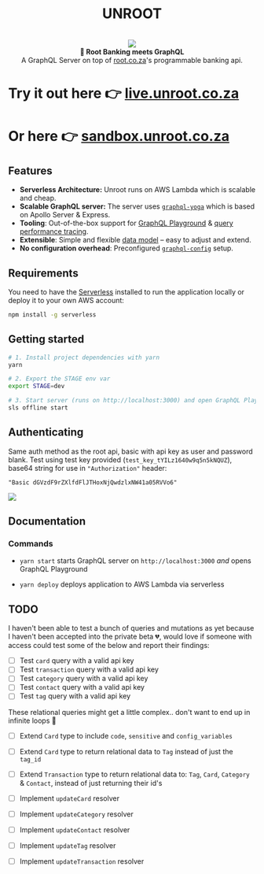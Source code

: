 <h1 align="center"><strong>UNROOT</strong></h1>

<br />

<div align="center"><img src="https://imgur.com/1MfnLVl.png" /></div>

<div align="center"><strong>🚀 Root Banking meets GraphQL</strong></div>
<div align="center">A GraphQL Server on top of <a href="https://root.co.za">root.co.za</a>'s programmable banking api.</div>

# Try it out here 👉 [live.unroot.co.za](https://live.unroot.co.za)
# Or here 👉 [sandbox.unroot.co.za](https://sandbox.unroot.co.za)

## Features
- **Serverless Architecture:** Unroot runs on AWS Lambda which is scalable and cheap.
- **Scalable GraphQL server:** The server uses [`graphql-yoga`](https://github.com/prisma/graphql-yoga) which is based on Apollo Server & Express.
- **Tooling**: Out-of-the-box support for [GraphQL Playground](https://github.com/prisma/graphql-playground) & [query performance tracing](https://github.com/apollographql/apollo-tracing).
- **Extensible**: Simple and flexible [data model](./src/schema.graphql) – easy to adjust and extend.
- **No configuration overhead**: Preconfigured [`graphql-config`](https://github.com/prisma/graphql-config) setup.

## Requirements

You need to have the [Serverless](https://github.com/serverless/serverless/) installed to run the application locally or deploy it to your own AWS account:

```sh
npm install -g serverless
```

## Getting started

```sh
# 1. Install project dependencies with yarn
yarn

# 2. Export the STAGE env var
export STAGE=dev

# 3. Start server (runs on http://localhost:3000) and open GraphQL Playground
sls offline start
```

## Authenticating
Same auth method as the root api, basic with api key as user and password blank.
Test using test key provided (`test_key_tYILz1640w9q5n5kNQUZ`), base64 string for use in `"Authorization"` header: 

`"Basic dGVzdF9rZXlfdFlJTHoxNjQwdzlxNW41a05RVVo6"`

![](https://imgur.com/hElq68i.png)

## Documentation

### Commands

- `yarn start` starts GraphQL server on `http://localhost:3000` _and_ opens GraphQL Playground

- `yarn deploy` deploys application to AWS Lambda via serverless

## TODO
I haven't been able to test a bunch of queries and mutations as yet because I haven't been accepted into the private beta 💔, would love if someone with access could test some of the below and report their findings:

- [ ] Test `card` query with a valid api key
- [ ] Test `transaction` query with a valid api key
- [ ] Test `category` query with a valid api key
- [ ] Test `contact` query with a valid api key
- [ ] Test `tag` query with a valid api key

These relational queries might get a little complex.. don't want to end up in infinite loops 🤔
- [ ] Extend `Card` type to include `code`, `sensitive` and `config_variables`
- [ ] Extend `Card` type to return relational data to `Tag` instead of just the `tag_id`
- [ ] Extend `Transaction` type to return relational data to: `Tag`, `Card`, `Category` & `Contact`, instead of just returning their id's

- [ ] Implement `updateCard` resolver
- [ ] Implement `updateCategory` resolver
- [ ] Implement `updateContact` resolver
- [ ] Implement `updateTag` resolver
- [ ] Implement `updateTransaction` resolver
